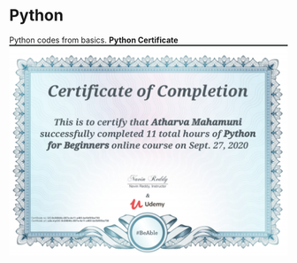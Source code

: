 # Python
Python codes from basics.
**Python Certificate**
![My Python Certificate](https://github.com/AtharvaMahamuni/Python/blob/master/pythonUdemy.png)
